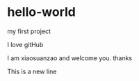 # hello-world

my first project

I love gitHub

I am xiaosuanzao and welcome you. thanks 

This is a new line
